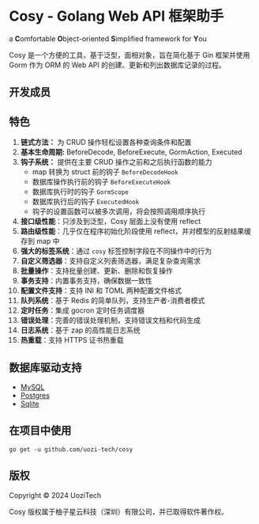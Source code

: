 <script setup>
import { VPTeamMembers } from 'vitepress/theme';

const blogIcon = '<svg xmlns="http://www.w3.org/2000/svg" viewBox="0 0 24 24" xml:space="preserve"><title>Blog</title><path d="M5 23c-2.2 0-4-1.8-4-4v-8h2v4.5c.6-.3 1.3-.5 2-.5 2.2 0 4 1.8 4 4s-1.8 4-4 4zm0-6c-1.1 0-2 .9-2 2s.9 2 2 2 2-.9 2-2-.9-2-2-2zm19 2h-2C22 9.6 14.4 2 5 2V0c10.5 0 19 8.5 19 19zm-5 0h-2c0-6.6-5.4-12-12-12V5c7.7 0 14 6.3 14 14zm-5 0h-2c0-3.9-3.1-7-7-7v-2c5 0 9 4 9 9z"/></svg>';

const members = [
  {
    avatar: 'https://www.github.com/0xJacky.png',
    name: '0xJacky',
    title: '开发者',
    links: [
      { icon: 'github', link: 'https://github.com/0xJacky' },
      { icon: { svg: blogIcon }, link: 'https://jackyu.cn' }
    ]
  }, {
    avatar: 'https://www.github.com/Hintay.png',
    name: 'Hintay',
    title: '开发者',
    links: [
      { icon: 'github', link: 'https://github.com/Hintay' },
      { icon: { svg: blogIcon }, link: 'https://blog.kugeek.com' }
    ]
  }, {
    avatar: 'https://github.com/thahao.png',
    name: 'Thahao',
    title: '开发者',
    links: [
      { icon: 'github', link: 'https://github.com/thahao' },
      { icon: { svg: blogIcon }, link: 'https://blog.2huo.tech' }
    ]
  }, {
    avatar: 'https://github.com/akinoccc.png',
    name: 'Akino',
    title: '开发者',
    links: [
      { icon: 'github', link: 'https://github.com/akinoccc' },
      { icon: { svg: blogIcon }, link: 'https://akino.icu' }
    ]
  },
]
</script>

# Cosy - Golang Web API 框架助手

a **C**omfortable **O**bject-oriented **S**implified framework for **Y**ou

Cosy 是一个方便的工具，基于泛型，面相对象，旨在简化基于 Gin 框架并使用 Gorm 作为 ORM 的 Web API 的创建、更新和列出数据库记录的过程。

## 开发成员

<VPTeamMembers size="small" :members="members" />

## 特色

1. **链式方法：** 为 CRUD 操作轻松设置各种查询条件和配置
2. **基本生命周期:** BeforeDecode, BeforeExecute, GormAction, Executed
3. **钩子系统：** 提供在主要 CRUD 操作之前和之后执行函数的能力
    - map 转换为 struct 前的钩子 `BeforeDecodeHook`
    - 数据库操作执行前的钩子 `BeforeExecuteHook`
    - 数据库执行时的钩子 `GormScope`
    - 数据库执行后的钩子 `ExecutedHook`
    - 钩子的设置函数可以被多次调用，将会按照调用顺序执行
4. **接口级性能**：只涉及到泛型，Cosy 层面上没有使用 reflect
5. **路由级性能**：几乎仅在程序初始化阶段使用 reflect，并对模型的反射结果缓存到 map 中
6. **强大的标签系统**：通过 `cosy` 标签控制字段在不同操作中的行为
7. **自定义筛选器**：支持自定义列表筛选器，满足复杂查询需求
8. **批量操作**：支持批量创建、更新、删除和恢复操作
9. **事务支持**：内置事务支持，确保数据一致性
10. **配置文件支持**：支持 INI 和 TOML 两种配置文件格式
11. **队列系统**：基于 Redis 的简单队列，支持生产者-消费者模式
12. **定时任务**：集成 gocron 定时任务调度器
13. **错误处理**：完善的错误处理机制，支持错误文档和代码生成
14. **日志系统**：基于 zap 的高性能日志系统
15. **热重载**：支持 HTTPS 证书热重载

## 数据库驱动支持

- [MySQL](https://github.com/uozi-tech/cosy-driver-mysql)
- [Postgres](https://github.com/uozi-tech/cosy-driver-postgres)
- [Sqlite](https://github.com/uozi-tech/cosy-driver-sqlite)

## 在项目中使用
```shell
go get -u github.com/uozi-tech/cosy
```

## 版权
Copyright © 2024 UoziTech

Cosy 版权属于柚子星云科技（深圳）有限公司，并已取得软件著作权。
